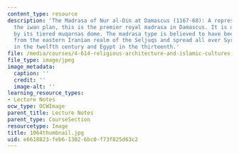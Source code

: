 ```yaml
---
content_type: resource
description: 'The Madrasa of Nur al-Din at Damascus (1167-68): A representative of
  the iwan plan, this is the premier royal madrasa in Damascus. It is distinguished
  by its tiered muqarnas dome. The madrasa type is believed to have been imported
  from the eastern Iranian realm of the Seljuqs and spread all over Syria and Anatolia
  in the twelfth century and Egypt in the thirteenth.'
file: /media/courses/4-614-religious-architecture-and-islamic-cultures-fall-2002/e6618823feb613026bc0f73f825d63c2_1064thumbnail.jpg
file_type: image/jpeg
image_metadata:
  caption: ''
  credit: ''
  image-alt: ''
learning_resource_types:
- Lecture Notes
ocw_type: OCWImage
parent_title: Lecture Notes
parent_type: CourseSection
resourcetype: Image
title: 1064thumbnail.jpg
uid: e6618823-feb6-1302-6bc0-f73f825d63c2
---
```

